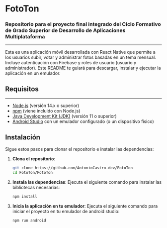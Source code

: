 # FotoTon
### Repositorio para el proyecto final integrado del Ciclo Formativo de Grado Superior de Desarrollo de Aplicaciones Multiplataforma
---
Esta es una aplicación móvil desarrollada con React Native que permite a los usuarios subir, votar y administrar fotos basadas en un tema mensual. Incluye autenticación con Firebase y roles de usuario (usuario y administrador). Este README te guiará para descargar, instalar y ejecutar la aplicación en un emulador.

## Requisitos
---
- [Node.js](https://nodejs.org/) (versión 14.x o superior)
- [npm](https://www.npmjs.com/) (viene incluido con Node.js)
- [Java Development Kit (JDK)](https://www.oracle.com/java/technologies/javase-downloads.html) (versión 11 o superior)
- [Android Studio](https://developer.android.com/studio) con un emulador configurado (o un dispositivo físico)

## Instalación

Sigue estos pasos para clonar el repositorio e instalar las dependencias:

1. **Clona el repositorio**:
   ```bash
   git clone https://github.com/AntonioCastro-dev/FotoTon
   cd FotoTon/FotoTon
   ```

2. **Instala las dependencias**:
   Ejecuta el siguiente comando para instalar las bibliotecas necesarias:
   ```bash
   npm install
   ```

3. **Inicia la aplicación en tu emulador**:
   Ejecuta el siguiente comando para iniciar el proyecto en tu emulador de android studio:
   ```bash
   npm run android
   ```
